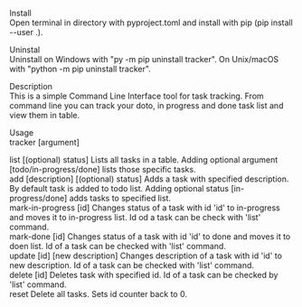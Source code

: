 Install  
Open terminal in directory with pyproject.toml and install with pip (pip install --user .).  
  
Uninstal  
Uninstall on Windows with "py -m pip uninstall tracker". On Unix/macOS with "python -m pip uninstall tracker".  
  
Description  
This is a simple Command Line Interface tool for task tracking. From command line you can track your doto, in progress and done task list and view them in table.  
  
Usage  
tracker <command> [argument]  
  
list [(optional) status]                       Lists all tasks in a table. Adding optional argument [todo/in-progress/done] lists those specific tasks.  
add [description] [(optional) status]          Adds a task with specified description. By default task is added to todo list. Adding optional status [in-progress/done] adds tasks to specified list.  
mark-in-progress [id]                          Changes status of a task with id 'id' to in-progress and moves it to in-progress list. Id od a task can be check with 'list' command.  
mark-done [id]                                 Changes status of a task with id 'id' to done and moves it to doen list. Id of a task can be checked with 'list' command.  
update [id] [new description]                  Changes description of a task with id 'id' to new description. Id of a task can be checked with 'list' command.  
delete [id]                                    Deletes task with specified id. Id of a task can be checked by 'list' command.  
reset                                          Delete all tasks. Sets id counter back to 0.  
